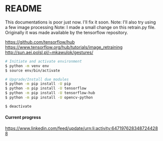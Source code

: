 # README

This documentations is poor just now. I'll fix it soon.
Note: I'll also try using a few image processing
Note: I made a small change on this retrain.py file. Originally it was made available by the tensorflow repository.

https://github.com/tensorflow/hub
https://www.tensorflow.org/hub/tutorials/image_retraining
http://sun.aei.polsl.pl/~mkawulok/gestures/

```sh
# Initiate and activate environment
$ python -m venv env
$ source env/bin/activate

# Upgrade/Install due modules
$ python -m pip install -U pip
$ python -m pip install -U tensorflow
$ python -m pip install -U tensorflow-hub
$ python -m pip install -U opencv-python

$ deactivate
```

#### Current progress
https://www.linkedin.com/feed/update/urn:li:activity:6471976283487244288
